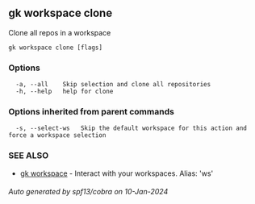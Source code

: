 ## gk workspace clone

Clone all repos in a workspace

```
gk workspace clone [flags]
```

### Options

```
  -a, --all    Skip selection and clone all repositories
  -h, --help   help for clone
```

### Options inherited from parent commands

```
  -s, --select-ws   Skip the default workspace for this action and force a workspace selection
```

### SEE ALSO

* [gk workspace](gk_workspace.md)	 - Interact with your workspaces. Alias: 'ws'

###### Auto generated by spf13/cobra on 10-Jan-2024
